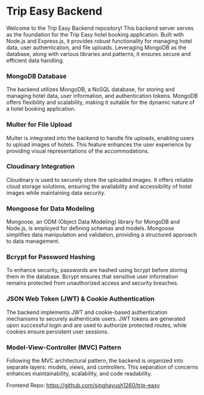 # Trip Easy Backend

Welcome to the Trip Easy Backend repository! This backend server serves as the foundation for the Trip Easy hotel booking application. Built with Node.js and Express.js, it provides robust functionality for managing hotel data, user authentication, and file uploads. Leveraging MongoDB as the database, along with various libraries and patterns, it ensures secure and efficient data handling.


### MongoDB Database

The backend utilizes MongoDB, a NoSQL database, for storing and managing hotel data, user information, and authentication tokens. MongoDB offers flexibility and scalability, making it suitable for the dynamic nature of a hotel booking application.

### Multer for File Upload

Multer is integrated into the backend to handle file uploads, enabling users to upload images of hotels. This feature enhances the user experience by providing visual representations of the accommodations.

### Cloudinary Integration

Cloudinary is used to securely store the uploaded images. It offers reliable cloud storage solutions, ensuring the availability and accessibility of hotel images while maintaining data security.

### Mongoose for Data Modeling

Mongoose, an ODM (Object Data Modeling) library for MongoDB and Node.js, is employed for defining schemas and models. Mongoose simplifies data manipulation and validation, providing a structured approach to data management.

### Bcrypt for Password Hashing

To enhance security, passwords are hashed using bcrypt before storing them in the database. Bcrypt ensures that sensitive user information remains protected from unauthorized access and security breaches.

### JSON Web Token (JWT) & Cookie Authentication

The backend implements JWT and cookie-based authentication mechanisms to securely authenticate users. JWT tokens are generated upon successful login and are used to authorize protected routes, while cookies ensure persistent user sessions.

### Model-View-Controller (MVC) Pattern

Following the MVC architectural pattern, the backend is organized into separate layers: models, views, and controllers. This separation of concerns enhances maintainability, scalability, and code readability.

Frontend Repo: https://github.com/singhayush1260/trip-easy


